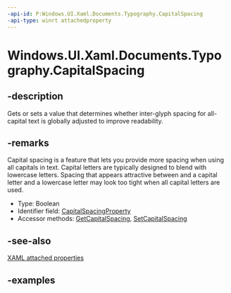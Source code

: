 ```yaml
---
-api-id: P:Windows.UI.Xaml.Documents.Typography.CapitalSpacing
-api-type: winrt attachedproperty
---
```


# Windows.UI.Xaml.Documents.Typography.CapitalSpacing

<!--
see GetCapitalSpacing, and SetCapitalSpacing
-->

## -description

Gets or sets a value that determines whether inter-glyph spacing for all-capital text is globally adjusted to improve readability.

## -remarks

Capital spacing is a feature that lets you provide more spacing when using all capitals in text. Capital letters are typically designed to blend with lowercase letters. Spacing that appears attractive between and a capital letter and a lowercase letter may look too tight when all capital letters are used.

<ul><li>Type: Boolean</li><li>Identifier field: <a href="/uwp/api/windows.ui.xaml.documents.typography.capitalspacingproperty">CapitalSpacingProperty</a></li><li>Accessor methods: <a href="/uwp/api/windows.ui.xaml.documents.typography.getcapitalspacing">GetCapitalSpacing</a>, <a href="/uwp/api/windows.ui.xaml.documents.typography.setcapitalspacing">SetCapitalSpacing</a></li></ul>

## -see-also

[XAML attached properties](/windows/uwp/xaml-platform/attached-properties-overview)

## -examples


